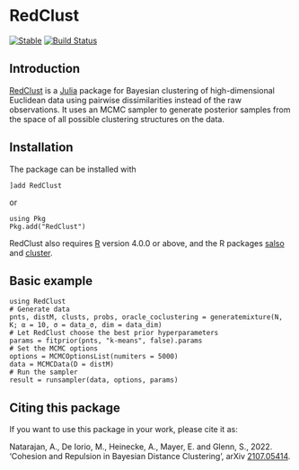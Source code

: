 # RedClust

[![Stable](https://img.shields.io/badge/docs-stable-blue.svg)](https://abhinavnatarajan.github.io/RedClust.jl/stable/)
[![Build Status](https://github.com/abhinavnatarajan/RedClust.jl/actions/workflows/Test.yml/badge.svg?branch=master)](https://github.com/abhinavnatarajan/RedClust.jl/actions/workflows/Test.yml?query=branch%3Amaster)

## Introduction

[RedClust](https://github.com/abhinavnatarajan/RedClust.jl) is a [Julia](https://julialang.org/) package for Bayesian clustering of high-dimensional Euclidean data using pairwise dissimilarities instead of the raw observations. It uses an MCMC sampler to generate posterior samples from the space of all possible clustering structures on the data. 

## Installation
The package can be installed with 

	]add RedClust
or

	using Pkg
	Pkg.add("RedClust")
RedClust also requires [R](https://www.r-project.org/) version 4.0.0 or above, and the R packages [salso](https://CRAN.R-project.org/package=salso) and [cluster](https://cran.r-project.org/package=cluster). 

## Basic example

	using RedClust
	# Generate data
	pnts, distM, clusts, probs, oracle_coclustering = generatemixture(N, K; α = 10, σ = data_σ, dim = data_dim)
	# Let RedClust choose the best prior hyperparameters
	params = fitprior(pnts, "k-means", false).params
	# Set the MCMC options
	options = MCMCOptionsList(numiters = 5000)
	data = MCMCData(D = distM)
	# Run the sampler
	result = runsampler(data, options, params)

## Citing this package
If you want to use this package in your work, please cite it as:

Natarajan, A., De Iorio, M., Heinecke, A., Mayer, E. and Glenn, S., 2022. ‘Cohesion and Repulsion in Bayesian Distance Clustering’, arXiv [2107.05414](https://arxiv.org/abs/2107.05414).
